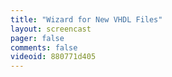```yaml
---
title: "Wizard for New VHDL Files"
layout: screencast 
pager: false
comments: false
videoid: 880771d405
---
```

